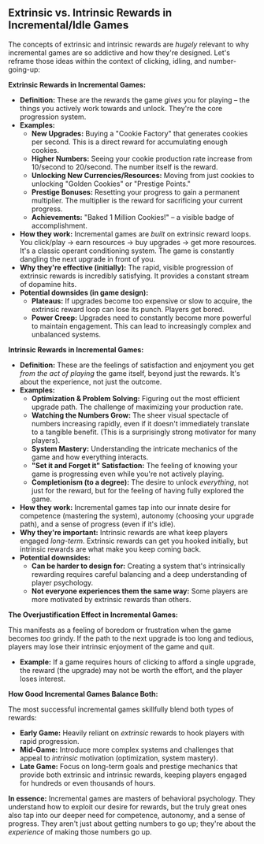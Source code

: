 ## Extrinsic vs. Intrinsic Rewards in Incremental/Idle Games

The concepts of extrinsic and intrinsic rewards are *hugely* relevant to why incremental games are so addictive and how they're designed. Let's reframe those ideas within the context of clicking, idling, and number-going-up:

**Extrinsic Rewards in Incremental Games:**

* **Definition:** These are the rewards the game *gives* you for playing – the things you actively work towards and unlock. They're the core progression system.
* **Examples:**
    * **New Upgrades:** Buying a "Cookie Factory" that generates cookies per second. This is a direct reward for accumulating enough cookies.
    * **Higher Numbers:** Seeing your cookie production rate increase from 10/second to 20/second. The number itself is the reward.
    * **Unlocking New Currencies/Resources:**  Moving from just cookies to unlocking "Golden Cookies" or "Prestige Points."
    * **Prestige Bonuses:** Resetting your progress to gain a permanent multiplier. The multiplier is the reward for sacrificing your current progress.
    * **Achievements:**  "Baked 1 Million Cookies!" – a visible badge of accomplishment.
* **How they work:** Incremental games are *built* on extrinsic reward loops. You click/play -> earn resources -> buy upgrades -> get more resources. It's a classic operant conditioning system. The game is constantly dangling the next upgrade in front of you.
* **Why they're effective (initially):**  The rapid, visible progression of extrinsic rewards is incredibly satisfying. It provides a constant stream of dopamine hits.
* **Potential downsides (in game design):**
    * **Plateaus:** If upgrades become too expensive or slow to acquire, the extrinsic reward loop can lose its punch. Players get bored.
    * **Power Creep:**  Upgrades need to constantly become more powerful to maintain engagement.  This can lead to increasingly complex and unbalanced systems.

**Intrinsic Rewards in Incremental Games:**

* **Definition:** These are the feelings of satisfaction and enjoyment you get *from the act of playing* the game itself, beyond just the rewards.  It's about the experience, not just the outcome.
* **Examples:**
    * **Optimization & Problem Solving:**  Figuring out the most efficient upgrade path.  The challenge of maximizing your production rate.
    * **Watching the Numbers Grow:**  The sheer visual spectacle of numbers increasing rapidly, even if it doesn't immediately translate to a tangible benefit.  (This is a surprisingly strong motivator for many players).
    * **System Mastery:**  Understanding the intricate mechanics of the game and how everything interacts.
    * **"Set it and Forget it" Satisfaction:**  The feeling of knowing your game is progressing even while you're not actively playing.
    * **Completionism (to a degree):**  The desire to unlock *everything*, not just for the reward, but for the feeling of having fully explored the game.
* **How they work:**  Incremental games tap into our innate desire for competence (mastering the system), autonomy (choosing your upgrade path), and a sense of progress (even if it's idle).
* **Why they're important:**  Intrinsic rewards are what keep players engaged *long-term*.  Extrinsic rewards can get you hooked initially, but intrinsic rewards are what make you keep coming back.
* **Potential downsides:**
    * **Can be harder to design for:**  Creating a system that's intrinsically rewarding requires careful balancing and a deep understanding of player psychology.
    * **Not everyone experiences them the same way:** Some players are more motivated by extrinsic rewards than others.



**The Overjustification Effect in Incremental Games:**

This manifests as a feeling of boredom or frustration when the game becomes *too* grindy. If the path to the next upgrade is too long and tedious, players may lose their intrinsic enjoyment of the game and quit.  

* **Example:**  If a game requires hours of clicking to afford a single upgrade, the reward (the upgrade) may not be worth the effort, and the player loses interest.



**How Good Incremental Games Balance Both:**

The most successful incremental games skillfully blend both types of rewards:

* **Early Game:** Heavily reliant on *extrinsic* rewards to hook players with rapid progression.
* **Mid-Game:** Introduce more complex systems and challenges that appeal to *intrinsic* motivation (optimization, system mastery).
* **Late Game:**  Focus on long-term goals and prestige mechanics that provide both extrinsic and intrinsic rewards, keeping players engaged for hundreds or even thousands of hours.

**In essence:** Incremental games are masters of behavioral psychology. They understand how to exploit our desire for rewards, but the truly great ones also tap into our deeper need for competence, autonomy, and a sense of progress. They aren't just about getting numbers to go up; they're about the *experience* of making those numbers go up.